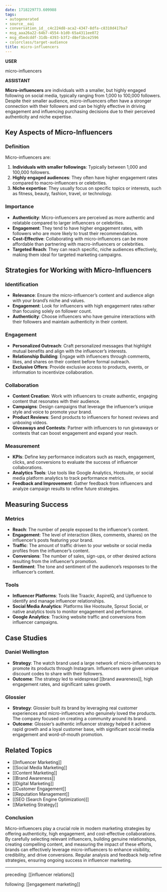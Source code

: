 ```yaml
---
date: 1718229773.609988
tags:
- autogenerated
- source__oai
- conversation_id__c4c224d8-aca2-4347-8dfa-c8310d417ba7
- msg_aaa26a22-64b7-4554-b1d0-65a4311ee072
- msg_d5edcddf-31db-4393-b3f2-d8ef1bce2596
- colorclass/target-audience
title: micro-influencers
---
```


**USER**

micro-influencers


**ASSISTANT**

**Micro-influencers** are individuals with a smaller, but highly engaged following on social media, typically ranging from 1,000 to 100,000 followers. Despite their smaller audience, micro-influencers often have a stronger connection with their followers and can be highly effective in driving engagement and influencing purchasing decisions due to their perceived authenticity and niche expertise.

## Key Aspects of Micro-Influencers

### Definition

Micro-influencers are:
1. **Individuals with smaller followings**: Typically between 1,000 and 100,000 followers.
2. **Highly engaged audiences**: They often have higher engagement rates compared to macro-influencers or celebrities.
3. **Niche expertise**: They usually focus on specific topics or interests, such as fitness, beauty, fashion, travel, or technology.

### Importance

- **Authenticity**: Micro-influencers are perceived as more authentic and relatable compared to larger influencers or celebrities.
- **Engagement**: They tend to have higher engagement rates, with followers who are more likely to trust their recommendations.
- **Cost-Effective**: Collaborating with micro-influencers can be more affordable than partnering with macro-influencers or celebrities.
- **Targeted Reach**: They can reach specific, niche audiences effectively, making them ideal for targeted marketing campaigns.

## Strategies for Working with Micro-Influencers

### Identification

- **Relevance**: Ensure the micro-influencer’s content and audience align with your brand’s niche and values.
- **Engagement**: Look for influencers with high engagement rates rather than focusing solely on follower count.
- **Authenticity**: Choose influencers who have genuine interactions with their followers and maintain authenticity in their content.

### Engagement

- **Personalized Outreach**: Craft personalized messages that highlight mutual benefits and align with the influencer’s interests.
- **Relationship Building**: Engage with influencers through comments, likes, and shares on their content before formal outreach.
- **Exclusive Offers**: Provide exclusive access to products, events, or information to incentivize collaboration.

### Collaboration

- **Content Creation**: Work with influencers to create authentic, engaging content that resonates with their audience.
- **Campaigns**: Design campaigns that leverage the influencer’s unique style and voice to promote your brand.
- **Product Reviews**: Send products to influencers for honest reviews and unboxing videos.
- **Giveaways and Contests**: Partner with influencers to run giveaways or contests that can boost engagement and expand your reach.

### Measurement

- **KPIs**: Define key performance indicators such as reach, engagement, clicks, and conversions to evaluate the success of influencer collaborations.
- **Analytics Tools**: Use tools like Google Analytics, Hootsuite, or social media platform analytics to track performance metrics.
- **Feedback and Improvement**: Gather feedback from influencers and analyze campaign results to refine future strategies.

## Measuring Success

### Metrics

- **Reach**: The number of people exposed to the influencer’s content.
- **Engagement**: The level of interaction (likes, comments, shares) on the influencer’s posts featuring your brand.
- **Traffic**: The amount of traffic driven to your website or social media profiles from the influencer’s content.
- **Conversions**: The number of sales, sign-ups, or other desired actions resulting from the influencer’s promotion.
- **Sentiment**: The tone and sentiment of the audience’s responses to the influencer’s content.

### Tools

- **Influencer Platforms**: Tools like Traackr, AspireIQ, and Upfluence to identify and manage influencer relationships.
- **Social Media Analytics**: Platforms like Hootsuite, Sprout Social, or native analytics tools to monitor engagement and performance.
- **Google Analytics**: Tracking website traffic and conversions from influencer campaigns.

## Case Studies

### Daniel Wellington

- **Strategy**: The watch brand used a large network of micro-influencers to promote its products through Instagram. Influencers were given unique discount codes to share with their followers.
- **Outcome**: The strategy led to widespread [[brand awareness]], high engagement rates, and significant sales growth.

### Glossier

- **Strategy**: Glossier built its brand by leveraging real customer experiences and micro-influencers who genuinely loved the products. The company focused on creating a community around its brand.
- **Outcome**: Glossier’s authentic influencer strategy helped it achieve rapid growth and a loyal customer base, with significant social media engagement and word-of-mouth promotion.

## Related Topics

- [[Influencer Marketing]]
- [[Social Media Marketing]]
- [[Content Marketing]]
- [[Brand Awareness]]
- [[Digital Marketing]]
- [[Customer Engagement]]
- [[Reputation Management]]
- [[SEO (Search Engine Optimization)]]
- [[Marketing Strategy]]

### Conclusion

Micro-influencers play a crucial role in modern marketing strategies by offering authenticity, high engagement, and cost-effective collaborations. By carefully selecting relevant influencers, building genuine relationships, creating compelling content, and measuring the impact of these efforts, brands can effectively leverage micro-influencers to enhance visibility, credibility, and drive conversions. Regular analysis and feedback help refine strategies, ensuring ongoing success in influencer marketing.


---

preceding: [[influencer relations]]  


following: [[engagement marketing]]